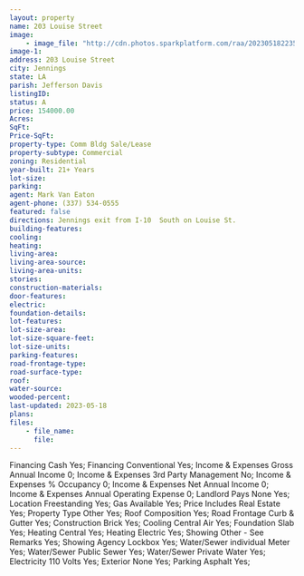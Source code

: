 ```yaml
---
layout: property
name: 203 Louise Street 
image:
    - image_file: "http://cdn.photos.sparkplatform.com/raa/20230518223524338954000000.jpg"
image-1:
address: 203 Louise Street
city: Jennings
state: LA
parish: Jefferson Davis
listingID: 
status: A
price: 154000.00
Acres: 
SqFt: 
Price-SqFt: 
property-type: Comm Bldg Sale/Lease
property-subtype: Commercial
zoning: Residential
year-built: 21+ Years
lot-size: 
parking: 
agent: Mark Van Eaton
agent-phone: (337) 534-0555
featured: false
directions: Jennings exit from I-10  South on Louise St.
building-features: 
cooling: 
heating: 
living-area: 
living-area-source: 
living-area-units: 
stories: 
construction-materials: 
door-features: 
electric: 
foundation-details: 
lot-features: 
lot-size-area: 
lot-size-square-feet: 
lot-size-units: 
parking-features: 
road-frontage-type: 
road-surface-type: 
roof: 
water-source: 
wooded-percent: 
last-updated: 2023-05-18
plans: 
files:
    - file_name:
      file:
---
```

Financing	Cash	Yes;
Financing	Conventional	Yes;
Income & Expenses	Gross Annual Income	0;
Income & Expenses	3rd Party Management	No;
Income & Expenses	% Occupancy	0;
Income & Expenses	Net Annual Income	0;
Income & Expenses	Annual Operating Expense	0;
Landlord Pays	None	Yes;
Location	Freestanding	Yes;
Gas	Available	Yes;
Price Includes	Real Estate	Yes;
Property Type	Other	Yes;
Roof	Composition	Yes;
Road Frontage	Curb & Gutter	Yes;
Construction	Brick	Yes;
Cooling	Central Air	Yes;
Foundation	Slab	Yes;
Heating	Central	Yes;
Heating	Electric	Yes;
Showing	Other - See Remarks	Yes;
Showing	Agency Lockbox	Yes;
Water/Sewer	individual Meter	Yes;
Water/Sewer	Public Sewer	Yes;
Water/Sewer	Private Water	Yes;
Electricity	110 Volts	Yes;
Exterior	None	Yes;
Parking	Asphalt	Yes;

